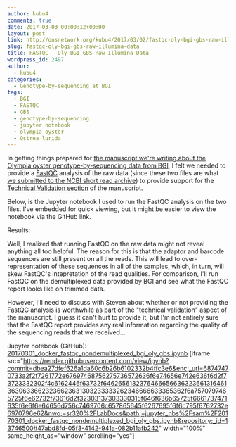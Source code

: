 ```yaml
---
author: kubu4
comments: true
date: 2017-03-03 00:00:12+00:00
layout: post
link: http://onsnetwork.org/kubu4/2017/03/02/fastqc-oly-bgi-gbs-raw-illumina-data/
slug: fastqc-oly-bgi-gbs-raw-illumina-data
title: FASTQC - Oly BGI GBS Raw Illumina Data
wordpress_id: 2497
author:
  - kubu4
categories:
  - Genotype-by-sequencing at BGI
tags:
  - BGI
  - FASTQC
  - GBS
  - genotype-by-sequencing
  - jupyter notebook
  - olympia oyster
  - Ostrea lurida
---
```


In getting things prepared for [the manuscript we're writing about the Olympia oyster genotype-by-sequencing data from BGI](https://www.authorea.com/users/4974/articles/149442), I felt we needed to provide a [FastQC](http://www.bioinformatics.babraham.ac.uk/projects/fastqc/) analysis of the raw data (since these two files are what [we submitted to the NCBI short read archive](http://onsnetwork.org/kubu4/wp-admin/post.php?post=2474&action=edit)) to provide support for the [Technical Validation section](https://github.com/kubu4/paper_oly_gbs/blob/master/technical_validation.md) of the manuscript.

Below, is the Jupyter notebook I used to run the FastQC analysis on the two files. I've embedded for quick viewing, but it might be easier to view the notebook via the GitHub link.



Results:

Well, I realized that running FastQC on the raw data might not reveal anything all too helpful. The reason for this is that the adaptor and barcode sequences are still present on all the reads. This will lead to over-representation of these sequences in all of the samples, which, in turn, will skew FastQC's intepretation of the read qualities. For comparison, I'll run FastQC on the demultiplexed data provided by BGI and see what the FastQC report looks like on trimmed data.

However, I'll need to discuss with Steven about whether or not providing the FastQC analysis is worthwhile as part of the "technical validation" aspect of the manuscript. I guess it can't hurt to provide it, but I'm not entirely sure that the FastQC report provides any real information regarding the quality of the sequencing reads that we received...



Jupyter notebook (GitHub): [20170301_docker_fastqc_nondemultiplexed_bgi_oly_gbs.ipynb](https://github.com/sr320/LabDocs/blob/master/jupyter_nbs/sam/20170301_docker_fastqc_nondemultiplexed_bgi_oly_gbs.ipynb)
[iframe src="https://render.githubusercontent.com/view/ipynb?commit=dbea27dfef626a1da60c6b26b6102332b4ffc3e6&enc;_url=68747470733a2f2f7261772e67697468756275736572636f6e74656e742e636f6d2f73723332302f4c6162446f63732f646265613237646665663632366131646136306336623236623631303233333262346666633365362f6a7570797465725f6e62732f73616d2f32303137303330315f646f636b65725f6661737471635f6e6f6e64656d756c7469706c657865645f6267695f6f6c795f6762732e6970796e62&nwo;=sr320%2FLabDocs&path;=jupyter_nbs%2Fsam%2F20170301_docker_fastqc_nondemultiplexed_bgi_oly_gbs.ipynb&repository;_id=13746500#47abd8fd-05f3-4142-941a-082b11afb242" width="100%" same_height_as="window" scrolling="yes"]
